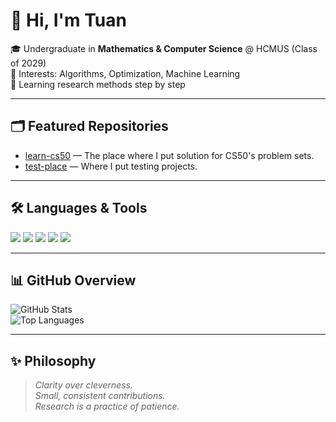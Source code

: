 # 👋 Hi, I'm Tuan

🎓 Undergraduate in **Mathematics & Computer Science** @ HCMUS (Class of 2029)  
🔬 Interests: Algorithms, Optimization, Machine Learning  
📖 Learning research methods step by step  

---

## 🗂 Featured Repositories
- [learn-cs50](https://github.com/tuanairesearch/learn-cs50) — The place where I put solution for CS50's problem sets.
- [test-place](https://github.com/tuanairesearch/test-place) — Where I put testing projects.

---

## 🛠 Languages & Tools
<p>
  <img src="https://img.shields.io/badge/Python-3776AB?logo=python&logoColor=fff"/>
  <img src="https://img.shields.io/badge/Git-F05032?logo=git&logoColor=fff"/>
  <img src="https://img.shields.io/badge/VS_Code-007ACC?logo=visualstudiocode&logoColor=fff"/>
  <img src="https://img.shields.io/badge/LaTeX-008080?logo=latex&logoColor=fff"/>
  <img src="https://img.shields.io/badge/Markdown-000000?logo=markdown&logoColor=fff"/>
</p>

---

## 📊 GitHub Overview
![GitHub Stats](https://github-readme-stats.vercel.app/api?username=tuanairesearch&show_icons=true&theme=default)  
![Top Languages](https://github-readme-stats.vercel.app/api/top-langs/?username=tuanairesearch&layout=compact&theme=default)

---

## ✨ Philosophy
> *Clarity over cleverness.  
> Small, consistent contributions.  
> Research is a practice of patience.*
